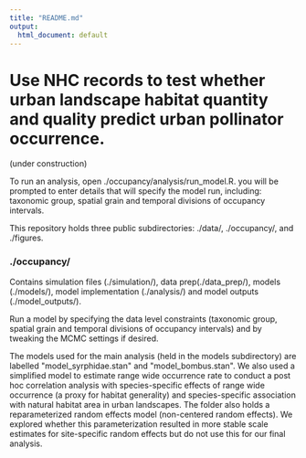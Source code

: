 ```yaml
---
title: "README.md"
output:
  html_document: default
---
```


# Use NHC records to test whether urban landscape habitat quantity and quality predict urban pollinator occurrence.

(under construction)

To run an analysis, open ./occupancy/analysis/run_model.R.
you will be prompted to enter details that will specify the model run, including:
taxonomic group, spatial grain and temporal divisions of occupancy intervals.

This repository holds three public subdirectories: ./data/, ./occupancy/, and ./figures. 

### ./occupancy/
Contains simulation files (./simulation/), data prep(./data_prep/), models (./models/), model implementation (./analysis/) and model outputs (./model_outputs/).

Run a model by specifying the data level constraints (taxonomic group, spatial grain and temporal divisions of occupancy intervals) and by tweaking the MCMC settings if desired.

The models used for the main analysis (held in the models subdirectory) are labelled "model_syrphidae.stan" and "model_bombus.stan". We also used a simplified model to estimate range wide occurrence rate to conduct a post hoc correlation analysis with species-specific effects of range wide occurrence (a proxy for habitat generality) and species-specific association with natural habitat area in urban landscapes. The folder also holds a reparameterized random effects model (non-centered random effects). We explored whether this parameterization resulted in more stable scale estimates for site-specific random effects but do not use this for our final analysis.




